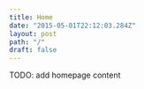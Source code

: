 ```yaml
---
title: Home
date: "2015-05-01T22:12:03.284Z"
layout: post
path: "/"
draft: false
---
```


TODO: add homepage content
